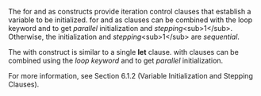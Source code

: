  

The for and as constructs provide iteration control clauses that establish a variable to be initialized. for and as clauses can be combined with the loop keyword and to get *parallel* initialization and *stepping*\<sub\>1\</sub\>. Otherwise, the initialization and *stepping*\<sub\>1\</sub\> are *sequential*. 

The with construct is similar to a single **let** clause. with clauses can be combined using the *loop keyword* and to get *parallel* initialization. 

For more information, see Section 6.1.2 (Variable Initialization and Stepping Clauses).

 